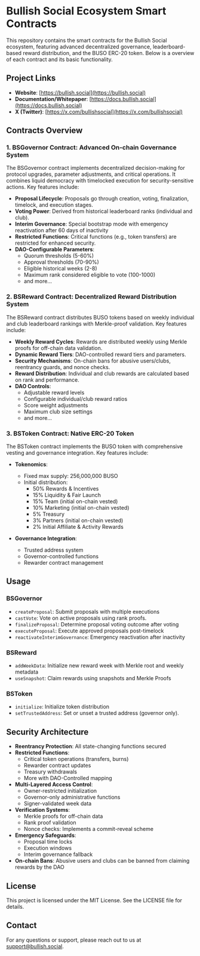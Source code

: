 # Bullish Social Ecosystem Smart Contracts

This repository contains the smart contracts for the Bullish Social ecosystem, featuring advanced decentralized governance, leaderboard-based reward distribution, and the BUSO ERC-20 token. Below is a overview of each contract and its basic functionality.

## Project Links  
- **Website**: [https://bullish.social](https://bullish.social)
- **Documentation/Whitepaper**: [https://docs.bullish.social](https://docs.bullish.social)  
- **X (Twitter)**: [https://x.com/bullishsocial](https://x.com/bullishsocial)  

## Contracts Overview

### 1. BSGovernor Contract: Advanced On-chain Governance System
The BSGovernor contract implements decentralized decision-making for protocol upgrades, parameter adjustments, and critical operations. It combines liquid democracy with timelocked execution for security-sensitive actions. Key features include:

- **Proposal Lifecycle**: Proposals go through creation, voting, finalization, timelock, and execution stages.
- **Voting Power**: Derived from historical leaderboard ranks (individual and club).
- **Interim Governance**: Special bootstrap mode with emergency reactivation after 60 days of inactivity
- **Restricted Functions**: Critical functions (e.g., token transfers) are restricted for enhanced security.
- **DAO-Configurable Parameters**:
  - Quorum thresholds (5-60%)
  - Approval thresholds (70-90%)
  - Eligible historical weeks (2-8)
  - Maximum rank considered eligible to vote (100-1000)
  - and more...

### 2. BSReward Contract: Decentralized Reward Distribution System
The BSReward contract distributes BUSO tokens based on weekly individual and club leaderboard rankings with Merkle-proof validation. Key features include:

- **Weekly Reward Cycles**: Rewards are distributed weekly using Merkle proofs for off-chain data validation.
- **Dynamic Reward Tiers**: DAO-controlled reward tiers and parameters. 
- **Security Mechanisms**: On-chain bans for abusive users/clubs, reentrancy guards, and nonce checks.
- **Reward Distribution**: Individual and club rewards are calculated based on rank and performance.
- **DAO Controls**:
  - Adjustable reward levels
  - Configurable individual/club reward ratios
  - Score weight adjustments
  - Maximum club size settings
  - and more...

### 3. BSToken Contract: Native ERC-20 Token
The BSToken contract implements the BUSO token with comprehensive vesting and governance integration. Key features include:

- **Tokenomics**:
  - Fixed max supply: 256,000,000 BUSO
  - Initial distribution:
    - 50% Rewards & Incentives
    - 15% Liquidity & Fair Launch
    - 15% Team (initial on-chain vested)
    - 10% Marketing (initial on-chain vested)
    - 5% Treasury
    - 3% Partners (initial on-chain vested)
    - 2% Initial Affiliate & Activity Rewards

- **Governance Integration**:
  - Trusted address system
  - Governor-controlled functions
  - Rewarder contract management

## Usage

### BSGovernor
- `createProposal`: Submit proposals with multiple executions
- `castVote`: Vote on active proposals using rank proofs.
- `finalizeProposal`: Determine proposal voting outcome after voting
- `executeProposal`: Execute approved proposals post-timelock
- `reactivateInterimGovernance`: Emergency reactivation after inactivity

### BSReward
- `addWeekData`: Initialize new reward week with Merkle root and weekly metadata
- `useSnapshot`: Claim rewards using snapshots and Merkle Proofs

### BSToken
- `initialize`: Initialize token distribution
- `setTrustedAddress`: Set or unset a trusted address (governor only).

## Security Architecture
- **Reentrancy Protection**: All state-changing functions secured
- **Restricted Functions**:
  - Critical token operations (transfers, burns)
  - Rewarder contract updates
  - Treasury withdrawals
  - More with DAO-Controlled mapping
- **Multi-Layered Access Control**:
  - Owner-restricted initialization
  - Governor-only administrative functions
  - Signer-validated week data
- **Verification Systems**:
  - Merkle proofs for off-chain data
  - Rank proof validation
  - Nonce checks: Implements a commit-reveal scheme
- **Emergency Safeguards**:
  - Proposal time locks
  - Execution windows
  - Interim governance fallback
- **On-chain Bans**: Abusive users and clubs can be banned from claiming rewards by the DAO

## License
This project is licensed under the MIT License. See the LICENSE file for details.

## Contact
For any questions or support, please reach out to us at [support@bullish.social](mailto:support@bullish.social).
